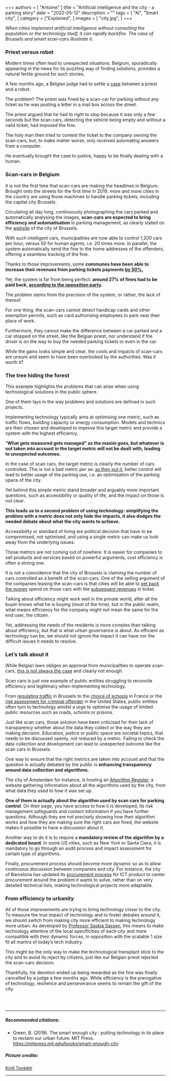 +++
authors = [
    "Antoine"
]
title = "Artificial intelligence and the city - a parking story"
date = "2022-05-12"
description = ""
tags = [ "AI", "Smart city",
]
category = ["Explained", ]
images = [
    "city.jpg",
]
+++

*When cities implement artificial intelligence without consulting the population or the technology itself, it can rapidly backfire. The case of Brussels and smart scan-cars illustrate it.*

### Priest versus robot

Modern times often lead to unexpected situations. Belgium, sporadically appearing in the news for its puzzling way of finding solutions, provides a natural fertile ground for such stories.

A few months ago, a Belgian judge had to settle a [case](https://www.sudinfo.be/id432574/article/2021-12-09/bientot-cela-ira-devant-la-justice-et-jen-suis-ravi-gregorio-un-pretre-belge-eu) between a priest and a robot. 

The problem? The priest was fined by a scan-car for parking without any ticket as he was posting a letter in a mail box across the street. 

The priest argued that he had to right to stop because it was only a few seconds but the scan-cars, detecting the vehicle being empty and without a valid ticket, had imposed the fine. 

The holy man then tried to contest the ticket to the company owning the scan-cars, but, to make matter worse, only received automating answers from a computer. 

He eventually brought the case to justice, happy to be finally dealing with a human.

### Scan-cars in Belgium

It is not the first time that scan-cars are making the headlines in Belgium. Brought onto the streets for the first time in 2019, more and more cities in the country are using those machines to handle parking tickets, including the capital city Brussels. 

Circulating all day long, continuously photographing the cars parked and automatically analysing the images, **scan-cars are expected to bring efficiency and automatisation** in parking management, as clearly stated on the [website](https://www.bruxelles.be/scanauto) of the city of Brussels. 

With such intelligent cars, municipalities are now able to control 1,200 cars per hour, versus 50 for human agents, i.e. 20 times more. In parallel, the system automatically send the fine to the home addresses of the offenders, offering a seamless tracking of the fine.

Thanks to those improvements, some **communes have been able to increase their revenues from parking tickets payments [by 50%.](https://bx1.be/categories/news/stationnement-le-mr-veut-un-moratoire-sur-le-controle-par-scan-cars/)**

Yet, the system is far from being perfect: **around 27% of fines had to be paid back, [according to the opposition party](https://bx1.be/categories/news/stationnement-le-mr-veut-un-moratoire-sur-le-controle-par-scan-cars/).** 

The problem stems from the precision of the system, or rather, the lack of thereof. 

For one thing, the scan-cars cannot detect handicap cards and other exemption permits, such as card authorising employees to park near their place of work.

Furthermore, they cannot make the difference between a car parked and a car stopped on the street, like the Belgian priest, nor understand if the driver is on the way to buy the needed parking tickets or even in the car.

While the gains looks simple and clear, the costs and impacts of scan-cars are unsure and seem to have been overlooked by the authorities. Was it worth it?

### The tree hiding the forest
This example highlights the problems that can arise when using technological solutions in the public sphere. 

One of them lays in the way problems and solutions are defined in such projects. 

Implementing technology typically aims at optimising one metric, such as traffic flows, building capacity or energy consumption. Models and technics are then chosen and developed to improve this target metric and provide a system with the highest efficiency.

“**What gets measured gets managed” as the maxim goes, but whatever is not taken into account in the target metric will not be dealt with, leading to unexpected outcomes.**

In the case of scan cars, the target metric is clearly the number of cars controlled. This is not a bad metric per se: [as they put it](https://www.bruxelles.be/scanauto), better control will lead to better usage of the parking use, i.e. an optimisation of the parking space of the city.

Yet behind this simple metric stand broader and arguably more important questions, such as accessibility or quality of life, and the impact on those is not clear. 

**This leads us to a second problem of using technology: simplifying the problem with a metric does not only hide the impacts, it also dodges the needed debate about what the city wants to achieve.**

Accessibility or standard of living are political decision that have to be compromised, not optimised, and using a single metric can make us look away from the underlying issues.

Those metrics are not coming out of nowhere. It is easier for companies to sell products and services based on powerful arguments, cost efficiency is often a strong one.

It is not a coincidence that the city of Brussels is claiming the number of cars controlled as a benefit of the scan-cars. One of the selling argument of the companies leasing the scan-cars is that cities will be able to [get back the money](https://www.dhnet.be/regions/bruxelles/stationnement-bruxelles-lance-deux-voitures-capables-de-scanner-36-000-vehicules-par-jour-5b055b57553291b801359497#:~:text=DH%20Les%20Sports%2B-,Stationnement%20%3A%20Bruxelles%20lance%20deux%20voitures%20capables,scanner%2036.000%20v%C3%A9hicules%20par%20jour!&text=Ces%20deux%20scan%2Dcars%20commenceront,de%20la%20Ville%20de%20Bruxelles.) spend on those cars with the [subsequent revenues](https://www.rtbf.be/article/investigation-sur-les-scan-car-jackpot-pour-les-communes-10864495) in ticket. 

Talking about efficiency might work well in the private world, after all the buyer knows what he is buying (most of the time), but in the public realm, what means efficiency for the company might not mean the same for the end user, the citizen. 

Yet, addressing the needs of the residents is more complex than talking about efficiency, but that is what urban governance is about. As efficient as technology can be, we should not ignore the impact it can have nor the difficult issues it needs to resolve.

### Let’s talk about it

While Belgian laws obliges an approval from municipalities to operate scan-cars, [this is not always the case](https://www.lesoir.be/438665/article/2022-04-27/schaerbeek-la-scan-car-roule-depuis-deux-ans-sans-lavis-du-conseil-communal) and clearly not enough.

Scan cars is just one example of public entities struggling to reconcile efficiency and legitimacy when implementing technology. 

From [regulating traffic](https://www.brusselstimes.com/brussels/105236/belgium-speeds-up-traffic-lights-due-empty-roads) in Brussels to the [choice of schools](https://celsalab.fr/2021/06/01/parcoursup-le-probleme-nest-pas-qualgorithmique-il-est-aussi-politique/#:~:text=2021%20par%20celsalab-,Parcoursup%20%3A%20%C2%AB%20Le%20probl%C3%A8me%20n'est%20pas%20qu'algorithmique,tomber%20jeudi%2027%20mai%202021.) in France or the [risk assessment for criminal offender](https://www.technologyreview.com/2019/01/21/137783/algorithms-criminal-justice-ai/) in the United States, public entities often turn to technology amidst a urge to optimise the usage of limited public resources such as roads, schools or prisons.

Just like scan cars, those solution have been criticised for their lack of transparency whether about the data they collect or the way they are making decision. Education, justice or public space are societal topics, that needs to be discussed openly, not reduced by a metric. Failing to check the data collection and development can lead to unexpected outcome like the scan cars in Brussels. 

One way to ensure that the right metrics are taken into account and that the question is actually debated by the public is **enhancing transparency around data collection and algorithms.**

The city of Amsterdam for instance, is hosting an [Algorithm Register](https://algoritmeregister.amsterdam.nl/en/ai-register/), a website gathering information about all the algorithms used by the city, from what data they used to how it was set up. 

**One of them is actually about the algorithm used by scan cars for parking control**. On their page, you have access to how it is developed, its risk management safeguards and contact information if you have further questions. Although they are not precisely showing how their algorithm works and how they are making sure the right cars are fined, the website makes it possible to have a discussion about it. 

Another way to do it is to require a **mandatory review of the algorithm by a dedicated board**. In some US cities, such as New York or Santa Clara, it is mandatory to go through an audit process and impact assessment for certain type of algorithms. 

Finally, procurement process should become more dynamic so as to allow continuous discussion between companies and city. For instance, the city of Barcelona has updated its [procurement process](https://www.barcelona.cat/digitalstandards/en/innovative-procurement/0.1/innovating) for ICT product to center procurement around the problem it wants to solve, rather than on very detailed technical lists, making technological projects more adaptable.

### From efficiency to urbanity

All of those improvements are trying to bring technology closer to the city. To measure the true impact of technology and to foster debates around it, we should switch from making city more efficient to making technology more urban. As developed by [Professor Saskia Sassen](https://medium.com/urban-ai/urbanized-technology-f74c036e89b7), this means to make technology attentive of the local specificities of each city and more compatible with their dynamic forces, in opposition with the scalable 1 size fit all mantra of today’s tech industry.

This might be the only way to make the technological transplant stick to the city and to avoid its reject by citizens, just like our Belgian priest rejected the scan-cars decision.

Thankfully, his devotion ended up being rewarded as the fine was finally cancelled by a judge a few months ago. While efficiency is the prerogative of technology, resilience and perseverance seems to remain the gift of the city.

##### &nbsp; 
***
##### Recommended citations:
- Green, B. (2019). The smart enough city : putting technology in its place to reclaim our urban future. MIT Press. https://mitpress.mit.edu/books/smart-enough-city 

##### Picture credits:
[Kirill Tonkikh](https://unsplash.com/photos/VHMOjviPgcU)
***
